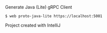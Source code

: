 Generate Java (Lite) gRPC Client

    $ web proto-java-lite https://localhost:5001
    
Project created with IntelliJ
